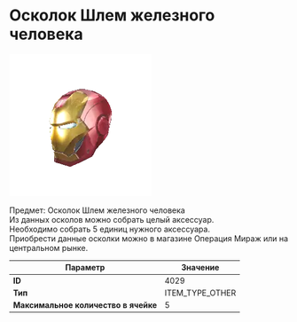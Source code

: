 # Осколок Шлем железного человека

![Item Image](../img/4029.webp?raw=true)

Предмет: Осколок Шлем железного человека<br>Из данных осколов можно собрать целый аксессуар. <br>Необходимо собрать 5 единиц нужного аксессуара.<br>Приобрести данные осколки можно в магазине Операция Мираж или на центральном рынке.


| Параметр | Значение |
|----------|----------|
| **ID** | 4029 |
| **Тип** | ITEM_TYPE_OTHER |
| **Максимальное количество в ячейке** | 5 |

